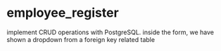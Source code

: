 ﻿# employee_register
 implement CRUD operations with PostgreSQL. inside the form, we have shown a dropdown from a foreign key related table
